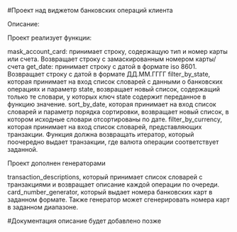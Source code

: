 #Проект над виджетом банковских операций клиента

Описание:

Проект реализует функции:

mask_account_card: принимает строку, содержащую тип и номер карты или счета. Возвращает строку с замаскированным номером карты/счета 
get_date: принимает строку с датой в формате iso 8601. Возвращает строку с датой в формате ДД.ММ.ГГГГ 
filter_by_state, которая принимает на вход список словарей с данными о банковских операциях и параметр state, возвращает новый список, содержащий только те словари, у которых ключ state содержит переданное в функцию значение. 
sort_by_date, которая принимает на вход список словарей и параметр порядка сортировки, возвращает новый список, в котором исходные словари отсортированы по дате.
filter_by_currency, которая принимает на вход список словарей, представляющих транзакции. Функция должна возвращать итератор, который поочередно выдает транзакции, где валюта операции соответствует заданной.

Проект дополнен генераторами

transaction_descriptions, который принимает список словарей с транзакциями и возвращает описание каждой операции по очереди.
card_number_generator, который выдает номера банковских карт в заданном формате. Также генератор может сгенерировать номера карт в заданном диапазоне.

#Документация описание будет добавлено позже
